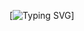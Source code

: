 [![Typing SVG](https://readme-typing-svg.herokuapp.com/?color=00000&size=35&center=true&vCenter=true&width=1000&lines=Ol%C3%A1,+Meu+Nome+%C3%A9+Misael+Willian;Estudante+de+ADS;+:%29)]
